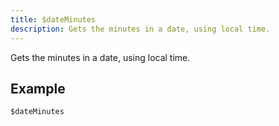 ```yaml
---
title: $dateMinutes
description: Gets the minutes in a date, using local time.
---
```


Gets the minutes in a date, using local time.
## Example
```eats
$dateMinutes
```